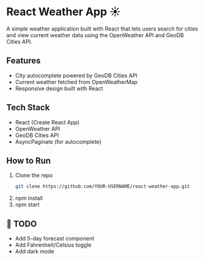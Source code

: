 # React Weather App ☀️

A simple weather application built with React that lets users search for cities 
and view current weather data using the OpenWeather API and GeoDB Cities API.

## Features
- City autocomplete powered by GeoDB Cities API
- Current weather fetched from OpenWeatherMap
- Responsive design built with React

## Tech Stack
- React (Create React App)
- OpenWeather API
- GeoDB Cities API
- AsyncPaginate (for autocomplete)

## How to Run
1. Clone the repo  
   ```bash
   git clone https://github.com/YOUR-USERNAME/react-weather-app.git
2. npm install
3. npm start 



## 📝 TODO

- Add 5-day forecast component
- Add Fahrenheit/Celsius toggle
- Add dark mode
